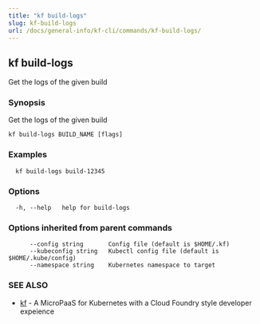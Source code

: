 ```yaml
---
title: "kf build-logs"
slug: kf-build-logs
url: /docs/general-info/kf-cli/commands/kf-build-logs/
---
```

## kf build-logs

Get the logs of the given build

### Synopsis

Get the logs of the given build

```
kf build-logs BUILD_NAME [flags]
```

### Examples

```
  kf build-logs build-12345
```

### Options

```
  -h, --help   help for build-logs
```

### Options inherited from parent commands

```
      --config string       Config file (default is $HOME/.kf)
      --kubeconfig string   Kubectl config file (default is $HOME/.kube/config)
      --namespace string    Kubernetes namespace to target
```

### SEE ALSO

* [kf](/docs/general-info/kf-cli/commands/kf/)	 - A MicroPaaS for Kubernetes with a Cloud Foundry style developer expeience

